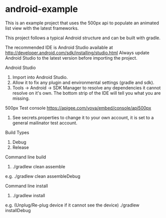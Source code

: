 android-example
===============

This is an example project that uses the 500px api to populate an animated list view with the latest frameworks.

This project follows a typical Android structure and can be built with gradle.

The recommended IDE is Android Studio available at http://developer.android.com/sdk/installing/studio.html
Always update Android Studio to the latest version before importing the project.

Android Studio
1. Import into Android Studio.
2. Allow it to fix any plugin and environmental settings (gradle and sdk).
3. Tools -> Android -> SDK Manager to resolve any dependencies it cannot resolve on it's own.  The bottom strip of the IDE will tell you what you are missing.

500px Test console
https://apigee.com/vova/embed/console/api500px

1.  See secrets.properties to change it to your own account, it is set to a general mailinator test account.

Build Types
1.  Debug
2.  Release

Command line build
1.  ./gradlew clean assemble<BuildType>

e.g.
./gradlew clean assembleDebug

Command line install
1.  ./gradlew install<BuildType>

e.g.  (Unplug/Re-plug device if it cannot see the device)
./gradlew installDebug




